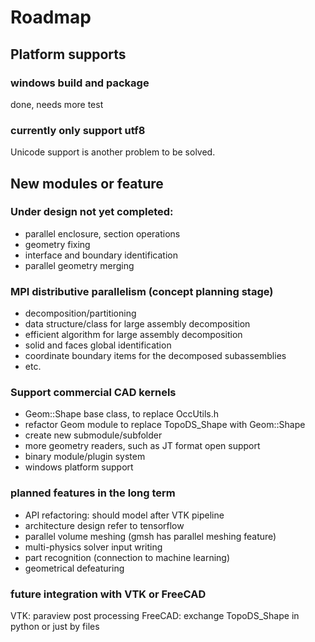 

# Roadmap

## Platform supports
### windows build and package

done, needs more test

### currently only support utf8
Unicode support is another problem to be solved.

## New modules or feature

### Under design not yet completed:
   - parallel enclosure, section operations
   - geometry fixing
   - interface and boundary identification
   - parallel geometry merging 

### MPI distributive parallelism (concept planning stage)
   - decomposition/partitioning
   - data structure/class for large assembly decomposition
   - efficient algorithm for large assembly decomposition
   - solid and faces global identification
   - coordinate boundary items for the decomposed subassemblies
   - etc. 

### Support commercial CAD kernels
   + Geom::Shape base class, to replace OccUtils.h
   + refactor Geom module to replace TopoDS_Shape with Geom::Shape
   + create new submodule/subfolder 
   + more geometry readers, such as JT format open support
   + binary module/plugin system
   + windows platform support

### planned features in the long term

   - API refactoring: should model after VTK pipeline
   - architecture design refer to tensorflow
   - parallel volume meshing (gmsh has parallel meshing feature)
   - multi-physics solver input writing
   - part recognition (connection to machine learning)
   - geometrical defeaturing

### future integration with VTK or FreeCAD

VTK: paraview post processing
FreeCAD:   exchange TopoDS_Shape in python or just by files

